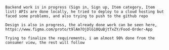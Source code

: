 

    Backend work is in progress (Sign in, Sign up, Item category, Item list) APIs are done locally, he tried to deploy to a cloud hosting but faced some problems, and also trying to push to the github repo

    Design is also in progress, the already done work can be seen here, https://www.figma.com/proto/t9lAm7OjDlG10QuBjtTxZY/Food-Order-App

    Trying to finalize the requirements, i am almost 90% done from the consumer view, the rest will follow
	



